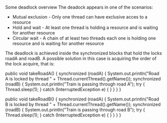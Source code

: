 Some deadlock overview
The deadock appears in one of the scenarios:
<ul>
    <li>Mutual exclusion - Only one thread can have exclusive acces to a resource</li>
    <li>Hold and wait - At least one thread is holding a resource and is waiting for another resource</li>
    <li>Circular wait - A chain of at least two threads each one is holding one resource and is waiting for another resource</li>
 </ul>
The deadlock is achieved inside the synchronized blocks that hold the locks roadA and roadB.
A possible solution in this case is acquiring the order of the lock acquire, that is:



 public void takeRoadA() {
            synchronized (roadA) {
                System.out.println("Road A is locked by thread " + Thread.currentThread().getName());
                synchronized (roadB) {
                    System.out.println("Train is passing through road A");
                    try {
                        Thread.sleep(1);
                    } catch (InterruptedException e) {
                    }
                }
            }
        }



  public void takeRoadB() {
            synchronized (roadA) {
                System.out.println("Road B is locked by thread " + Thread.currentThread().getName());
                synchronized (roadB) {
                    System.out.println("Train is passing through road B");
                    try {
                        Thread.sleep(1);
                    } catch (InterruptedException e) {
                    }
                }
            }
        }
               
